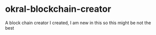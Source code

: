 # okral-blockchain-creator
A block chain creator I created, I am new in this so this might be not the best
